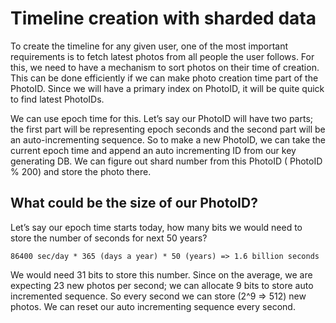 # Timeline creation with sharded data

To create the timeline for any given user, one of the most important requirements is to fetch latest photos from all people the user follows. For this, we need to have a mechanism to sort photos on their time of creation. This can be done efficiently if we can make photo creation time part of the PhotoID. Since we will have a primary index on PhotoID, it will be quite quick to find latest PhotoIDs.

We can use epoch time for this. Let’s say our PhotoID will have two parts; the first part will be representing epoch seconds and the second part will be an auto-incrementing sequence. So to make a new PhotoID, we can take the current epoch time and append an auto incrementing ID from our key generating DB. We can figure out shard number from this PhotoID \( PhotoID % 200\) and store the photo there.

## What could be the size of our PhotoID?

Let’s say our epoch time starts today, how many bits we would need to store the number of seconds for next 50 years?

`86400 sec/day * 365 (days a year) * 50 (years) => 1.6 billion seconds`

We would need 31 bits to store this number. Since on the average, we are expecting 23 new photos per second; we can allocate 9 bits to store auto incremented sequence. So every second we can store \(2^9 =&gt; 512\) new photos. We can reset our auto incrementing sequence every second.

